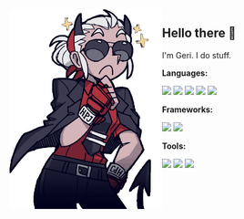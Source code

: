 
<img align="left" height="350" alt="" src="https://raw.githubusercontent.com/weyh/weyh/main/justice.gif">

## Hello there 👋

I'm Geri. I do stuff.


**Languages:**

![](https://img.shields.io/badge/-C-1C2125?style=for-the-badge&labelColor=00599C&logo=C&logoColor=white&color=1C2125)
![](https://img.shields.io/badge/-CPP-1C2125?style=for-the-badge&labelColor=00599C&logo=c%2B%2B&logoColor=white&color=1C2125)
![](https://img.shields.io/badge/-C_Sharp-1C2125?style=for-the-badge&labelColor=9B75CD&logo=C-Sharp&logoColor=white&color=1C2125)
![](https://img.shields.io/badge/-Python-1C2125?style=for-the-badge&labelColor=3776AB&logo=Python&logoColor=white&color=1C2125)
![](https://img.shields.io/badge/-JavaScript-1C2125?style=for-the-badge&labelColor=F7DF1E&logo=JavaScript&logoColor=1C2125&color=1C2125)

**Frameworks:**

![](https://img.shields.io/badge/-Unity-1C2125?style=for-the-badge&labelColor=1C2125&logo=Unity&logoColor=white&color=1C2125)
![](https://img.shields.io/badge/-React-61DAFB?style=for-the-badge&labelColor=61DAFB&logo=React&logoColor=1C2125&color=1C2125)

**Tools:**

![](https://img.shields.io/badge/-Visual_Studio-1C2125?style=for-the-badge&labelColor=5C2D91&logo=Visual-Studio&logoColor=white&color=1C2125)
![](https://img.shields.io/badge/-VS_Code-1C2125?style=for-the-badge&labelColor=007ACC&logo=Visual-Studio-Code&logoColor=white&color=1C2125)
![](https://img.shields.io/badge/-Vim-1C2125?style=for-the-badge&labelColor=019733&logo=Vim&logoColor=white&color=1C2125)
